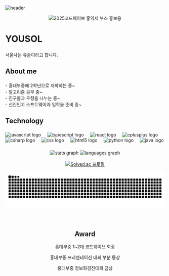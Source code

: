 ![header](https://capsule-render.vercel.app/api?type=waving&color=0:c0ff9f,100:70ffc8&height=300&section=header&text=YOUSOL&fontSize=90)

<p align="center">
  <img src="https://github.com/MiruHeon/Normal-Project/blob/main/Hongik2025poster.png?raw=true" 
       alt="2025코드웨이브 홍익제 부스 홍보용" 
       width="600" />
</p>

<h1 align="left">YOUSOL</h1>

###

<p align="left">서울사는 유솔이라고 합니다.</p>

###

<h2 align="left">About me</h2>

###

<p align="left">- 홍대부중에 2학년으로 재학하는 중~<br>- 알고리즘 공부 중~<br>- 친구들과 우정을 나누는 중~<br>- 선린인고 소프트웨어과 입학을 준비 중~</p>

###

<h2 align="left">Technology</h2>

###

<div align="left">
  <img src="https://cdn.jsdelivr.net/gh/devicons/devicon/icons/javascript/javascript-original.svg" height="40" alt="javascript logo"  />
  <img width="12" />
  <img src="https://cdn.jsdelivr.net/gh/devicons/devicon/icons/typescript/typescript-original.svg" height="40" alt="typescript logo"  />
  <img width="12" />
  <img src="https://cdn.jsdelivr.net/gh/devicons/devicon/icons/react/react-original.svg" height="40" alt="react logo"  />
  <img width="12" />
  <img src="https://cdn.jsdelivr.net/gh/devicons/devicon/icons/cplusplus/cplusplus-original.svg" height="40" alt="cplusplus logo"  />
  <img width="12" />
  <img src="https://cdn.jsdelivr.net/gh/devicons/devicon/icons/csharp/csharp-original.svg" height="40" alt="csharp logo"  />
  <img width="12" />
  <img src="https://cdn.jsdelivr.net/gh/devicons/devicon/icons/css3/css3-original.svg" height="40" alt="css logo"  />
  <img width="12" />
  <img src="https://cdn.jsdelivr.net/gh/devicons/devicon/icons/html5/html5-original.svg" height="40" alt="html5 logo"  />
  <img width="12" />
  <img src="https://cdn.jsdelivr.net/gh/devicons/devicon/icons/python/python-original.svg" height="40" alt="python logo"  />
  <img width="12" />
  <img src="https://cdn.jsdelivr.net/gh/devicons/devicon/icons/java/java-original.svg" height="40" alt="java logo"  />
</div>

###

<div align="center">
  <img src="https://github-readme-stats.vercel.app/api?username=MiruHeon&hide_title=false&hide_rank=false&show_icons=true&include_all_commits=true&count_private=true&disable_animations=false&theme=dracula&locale=en&hide_border=false&cache_seconds=1800" height="150" alt="stats graph"  />
  <img src="https://github-readme-stats.vercel.app/api/top-langs?username=MiruHeon&locale=en&hide_title=false&layout=compact&card_width=320&langs_count=10&theme=dracula&hide_border=false&cache_seconds=1800" height="150" alt="languages graph"  />
</div> 

<br>

<div align="center">
  <a href="https://solved.ac/kirias24">
    <img src="http://mazassumnida.wtf/api/v2/generate_badge?boj=kirias24" alt="Solved.ac 프로필"/>
  </a>
</div>

<br clear="both">

<img src="https://raw.githubusercontent.com/MiruHeon/Normal-Project/e95ac0296b3a7efdf6fd24ae20e36e335089b38d/github-contribution-grid-snake-dark.svg" alt="Snake animation" />

###

<br>

<h2 align="center">Award</h2>

<p align="center" style="font-weight: 500;">
  홍대부중 1~2대 코드웨이브 회장
</p>
<p align="center" style="font-weight: 500;">
  홍대부중 프레젠테이션 대회 부분 동상
</p>
<p align="center" style="font-weight: 500;">
  홍대부중 정보화경진대회 금상
</p>
